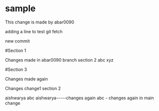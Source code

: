 # sample


This change is made by abar0090

adding a line to test git fetch

new commit

#Section 1

Changes made in abar0090 branch
section 2
abc
xyz

#Section 3

Changes made again


Changes
change1
section 2

aishwarya
abc
aishwarya-----changes again
abc - changes again in main
change